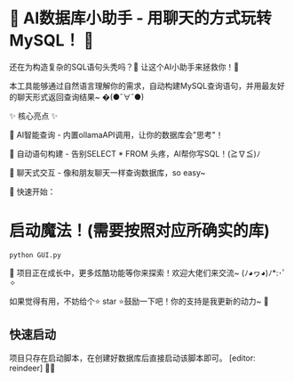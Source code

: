 # 🎉 AI数据库小助手 - 用聊天的方式玩转MySQL！ 🎉

还在为构造复杂的SQL语句头秃吗？🤯 让这个AI小助手来拯救你！💖

本工具能够通过自然语言理解你的需求，自动构建MySQL查询语句，并用最友好的聊天形式返回查询结果~ �(●ˇ∀ˇ●)



✨ 核心亮点 ✨

🧠 AI智能查询 - 内置ollamaAPI调用，让你的数据库会"思考"！

🤖 自动语句构建 - 告别SELECT * FROM 头疼，AI帮你写SQL！(≧∇≦)ﾉ

💬 聊天式交互 - 像和朋友聊天一样查询数据库，so easy~

🚀 快速开始：

# 启动魔法！(需要按照对应所确实的库)

`python GUI.py`

🌟 项目正在成长中，更多炫酷功能等你来探索！欢迎大佬们来交流~ (ﾉ◕ヮ◕)ﾉ*:･ﾟ✧

如果觉得有用，不妨给个⭐️ star ⭐️鼓励一下吧！你的支持是我更新的动力~ 💪
## 快速启动
项目只存在启动脚本，在创建好数据库后直接启动该脚本即可。
[editor: reindeer] 🦌✨
